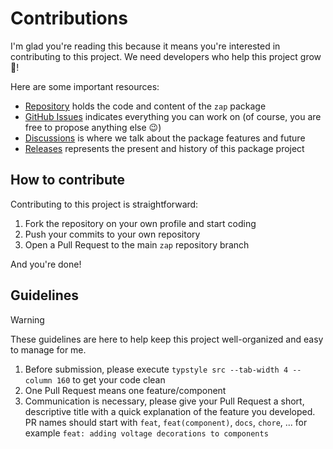 # Contributions

I'm glad you're reading this because it means you're interested in contributing to this project. We need developers who help this project grow 🌱!

Here are some important resources:
- [Repository](https://github.com/l0uisgrange/zap) holds the code and content of the `zap` package
- [GitHub Issues](https://github.com/l0uisgrange/zap/issues) indicates everything you can work on (of course, you are free to propose anything else 😉)
- [Discussions](https://github.com/l0uisgrange/zap/discussions) is where we talk about the package features and future
- [Releases](https://github.com/l0uisgrange/zap/releases) represents the present and history of this package project

## How to contribute

Contributing to this project is straightforward:
1. Fork the repository on your own profile and start coding
2. Push your commits to your own repository
3. Open a Pull Request to the main `zap` repository branch

And you're done!

## Guidelines

>[!WARNING]
>These guidelines are here to help keep this project well-organized and easy to manage for me.

1. Before submission, please execute `typstyle src --tab-width 4 --column 160` to get your code clean
2. One Pull Request means one feature/component
3. Communication is necessary, please give your Pull Request a short, descriptive title with a quick explanation of the feature you developed. PR names should start with `feat`, `feat(component)`, `docs`, `chore`, ... for example `feat: adding voltage decorations to components`